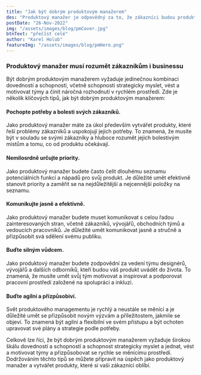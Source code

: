 ```yaml
---
title: "Jak být dobrým produktovým manažerem"
des: "Produktový manažer je odpovědný za to, že zákazníci budou produkt milovat a firmy na něm vydělají."
postDate: "26-Nov-2022"
img: "/assets/images/blog/pmCover.jpg"
btnText: "přečíst celé"
author: "Karel Holub"
featureImg: "/assets/images/blog/pmHero.png"
---
```

### Produktový manažer musí rozumět zákazníkům i businessu

Být dobrým produktovým manažerem vyžaduje jedinečnou kombinaci dovedností a schopností, včetně schopnosti strategicky myslet, vést a motivovat týmy a činit náročná rozhodnutí v rychlém prostředí. Zde je několik klíčových tipů, jak být dobrým produktovým manažerem:

#### Pochopte potřeby a bolesti svých zákazníků. 
Jako produktový manažer máte za úkol především vytvářet produkty, které řeší problémy zákazníků a uspokojují jejich potřeby. To znamená, že musíte být v souladu se svými zákazníky a hluboce rozumět jejich bolestivým místům a tomu, co od produktu očekávají.

#### Nemilosrdně určujte priority. 
Jako produktový manažer budete často čelit dlouhému seznamu potenciálních funkcí a nápadů pro svůj produkt. Je důležité umět efektivně stanovit priority a zaměřit se na nejdůležitější a nejcennější položky na seznamu.

#### Komunikujte jasně a efektivně. 
Jako produktový manažer budete muset komunikovat s celou řadou zainteresovaných stran, včetně zákazníků, vývojářů, obchodních týmů a vedoucích pracovníků. Je důležité umět komunikovat jasně a stručně a přizpůsobit svá sdělení svému publiku.

#### Buďte silným vůdcem. 
Jako produktový manažer budete zodpovědní za vedení týmu designérů, vývojářů a dalších odborníků, kteří budou váš produkt uvádět do života. To znamená, že musíte umět svůj tým motivovat a inspirovat a podporovat pracovní prostředí založené na spolupráci a inkluzi.

#### Buďte agilní a přizpůsobiví. 
Svět produktového managementu je rychlý a neustále se měnící a je důležité umět se přizpůsobit novým výzvám a příležitostem, jakmile se objeví. To znamená být agilní a flexibilní ve svém přístupu a být ochoten upravovat své plány a strategie podle potřeby.

Celkově lze říci, že být dobrým produktovým manažerem vyžaduje širokou škálu dovedností a schopností a schopnost strategicky myslet a jednat, vést a motivovat týmy a přizpůsobovat se rychle se měnícímu prostředí. Dodržováním těchto tipů se můžete připravit na úspěch jako produktový manažer a vytvářet produkty, které si vaši zákazníci oblíbí.
